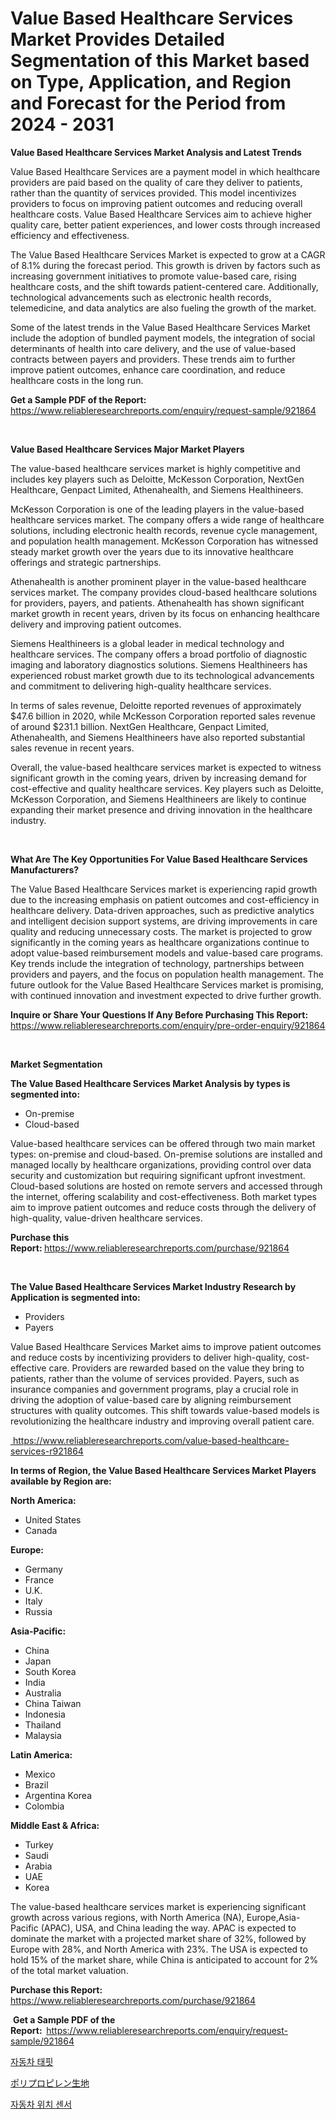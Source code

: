 <p><h1>Value Based Healthcare Services Market Provides Detailed Segmentation of this Market based on Type, Application, and Region and Forecast for the Period from 2024 - 2031</h1></p><p><strong>Value Based Healthcare Services Market Analysis and Latest Trends</strong></p>
<p><p>Value Based Healthcare Services are a payment model in which healthcare providers are paid based on the quality of care they deliver to patients, rather than the quantity of services provided. This model incentivizes providers to focus on improving patient outcomes and reducing overall healthcare costs. Value Based Healthcare Services aim to achieve higher quality care, better patient experiences, and lower costs through increased efficiency and effectiveness.</p><p>The Value Based Healthcare Services Market is expected to grow at a CAGR of 8.1% during the forecast period. This growth is driven by factors such as increasing government initiatives to promote value-based care, rising healthcare costs, and the shift towards patient-centered care. Additionally, technological advancements such as electronic health records, telemedicine, and data analytics are also fueling the growth of the market.</p><p>Some of the latest trends in the Value Based Healthcare Services Market include the adoption of bundled payment models, the integration of social determinants of health into care delivery, and the use of value-based contracts between payers and providers. These trends aim to further improve patient outcomes, enhance care coordination, and reduce healthcare costs in the long run.</p></p>
<p><strong>Get a Sample PDF of the Report:&nbsp;</strong> <a href="https://www.reliableresearchreports.com/enquiry/request-sample/921864">https://www.reliableresearchreports.com/enquiry/request-sample/921864</a></p>
<p>&nbsp;</p>
<p><strong>Value Based Healthcare Services Major Market Players</strong></p>
<p><p>The value-based healthcare services market is highly competitive and includes key players such as Deloitte, McKesson Corporation, NextGen Healthcare, Genpact Limited, Athenahealth, and Siemens Healthineers.</p><p>McKesson Corporation is one of the leading players in the value-based healthcare services market. The company offers a wide range of healthcare solutions, including electronic health records, revenue cycle management, and population health management. McKesson Corporation has witnessed steady market growth over the years due to its innovative healthcare offerings and strategic partnerships.</p><p>Athenahealth is another prominent player in the value-based healthcare services market. The company provides cloud-based healthcare solutions for providers, payers, and patients. Athenahealth has shown significant market growth in recent years, driven by its focus on enhancing healthcare delivery and improving patient outcomes.</p><p>Siemens Healthineers is a global leader in medical technology and healthcare services. The company offers a broad portfolio of diagnostic imaging and laboratory diagnostics solutions. Siemens Healthineers has experienced robust market growth due to its technological advancements and commitment to delivering high-quality healthcare services.</p><p>In terms of sales revenue, Deloitte reported revenues of approximately $47.6 billion in 2020, while McKesson Corporation reported sales revenue of around $231.1 billion. NextGen Healthcare, Genpact Limited, Athenahealth, and Siemens Healthineers have also reported substantial sales revenue in recent years.</p><p>Overall, the value-based healthcare services market is expected to witness significant growth in the coming years, driven by increasing demand for cost-effective and quality healthcare services. Key players such as Deloitte, McKesson Corporation, and Siemens Healthineers are likely to continue expanding their market presence and driving innovation in the healthcare industry.</p></p>
<p>&nbsp;</p>
<p><strong>What Are The Key Opportunities For Value Based Healthcare Services Manufacturers?</strong></p>
<p><p>The Value Based Healthcare Services market is experiencing rapid growth due to the increasing emphasis on patient outcomes and cost-efficiency in healthcare delivery. Data-driven approaches, such as predictive analytics and intelligent decision support systems, are driving improvements in care quality and reducing unnecessary costs. The market is projected to grow significantly in the coming years as healthcare organizations continue to adopt value-based reimbursement models and value-based care programs. Key trends include the integration of technology, partnerships between providers and payers, and the focus on population health management. The future outlook for the Value Based Healthcare Services market is promising, with continued innovation and investment expected to drive further growth.</p></p>
<p><strong>Inquire or Share Your Questions If Any Before Purchasing This Report:</strong> <a href="https://www.reliableresearchreports.com/enquiry/pre-order-enquiry/921864">https://www.reliableresearchreports.com/enquiry/pre-order-enquiry/921864</a></p>
<p>&nbsp;</p>
<p><strong>Market Segmentation</strong></p>
<p><strong>The Value Based Healthcare Services Market Analysis by types is segmented into:</strong></p>
<p><ul><li>On-premise</li><li>Cloud-based</li></ul></p>
<p><p>Value-based healthcare services can be offered through two main market types: on-premise and cloud-based. On-premise solutions are installed and managed locally by healthcare organizations, providing control over data security and customization but requiring significant upfront investment. Cloud-based solutions are hosted on remote servers and accessed through the internet, offering scalability and cost-effectiveness. Both market types aim to improve patient outcomes and reduce costs through the delivery of high-quality, value-driven healthcare services.</p></p>
<p><strong>Purchase this Report:&nbsp;</strong><a href="https://www.reliableresearchreports.com/purchase/921864">https://www.reliableresearchreports.com/purchase/921864</a></p>
<p>&nbsp;</p>
<p><strong>The Value Based Healthcare Services Market Industry Research by Application is segmented into:</strong></p>
<p><ul><li>Providers</li><li>Payers</li></ul></p>
<p><p>Value Based Healthcare Services Market aims to improve patient outcomes and reduce costs by incentivizing providers to deliver high-quality, cost-effective care. Providers are rewarded based on the value they bring to patients, rather than the volume of services provided. Payers, such as insurance companies and government programs, play a crucial role in driving the adoption of value-based care by aligning reimbursement structures with quality outcomes. This shift towards value-based models is revolutionizing the healthcare industry and improving overall patient care.</p></p>
<p><a href="https://www.reliableresearchreports.com/value-based-healthcare-services-r921864">&nbsp;https://www.reliableresearchreports.com/value-based-healthcare-services-r921864</a></p>
<p><strong>In terms of Region, the Value Based Healthcare Services Market Players available by Region are:</strong></p>
<p>
    <p> <strong> North America: </strong>
        <ul>
            <li>United States</li>
            <li>Canada</li>
        </ul>
        </p> 
    <p> <strong> Europe: </strong>
        <ul>
            <li>Germany</li>
            <li>France</li>
            <li>U.K.</li>
            <li>Italy</li>
            <li>Russia</li>
        </ul>
        </p> 
    <p> <strong> Asia-Pacific: </strong>
        <ul>
            <li>China</li>
            <li>Japan</li>
            <li>South Korea</li>
            <li>India</li>
            <li>Australia</li>
            <li>China Taiwan</li>
            <li>Indonesia</li>
            <li>Thailand</li>
            <li>Malaysia</li>
        </ul>
        </p> 
    <p> <strong> Latin America: </strong>
        <ul>
            <li>Mexico</li>
            <li>Brazil</li>
            <li>Argentina Korea</li>
            <li>Colombia</li>
        </ul>
        </p> 
    <p> <strong> Middle East & Africa: </strong>
        <ul>
            <li>Turkey</li>
            <li>Saudi</li>
            <li>Arabia</li>
            <li>UAE</li>
            <li>Korea</li>
        </ul>
    </p>
    </p>
<p><p>The value-based healthcare services market is experiencing significant growth across various regions, with North America (NA), Europe,Asia-Pacific (APAC), USA, and China leading the way. APAC is expected to dominate the market with a projected market share of 32%, followed by Europe with 28%, and North America with 23%. The USA is expected to hold 15% of the market share, while China is anticipated to account for 2% of the total market valuation.</p></p>
<p><strong>Purchase this Report: </strong><a href="https://www.reliableresearchreports.com/purchase/921864">https://www.reliableresearchreports.com/purchase/921864</a></p>
<p>&nbsp;<strong>Get a Sample PDF of the Report:&nbsp;&nbsp;</strong><a href="https://www.reliableresearchreports.com/enquiry/request-sample/921864">https://www.reliableresearchreports.com/enquiry/request-sample/921864</a></p>
<p><strong></strong></p>
<p><p><a href="https://medium.com/@juliastanley2022/%EC%9E%90%EB%8F%99%EC%B0%A8-%ED%83%80%ED%8E%AB-%EC%8B%9C%EC%9E%A5-2031%EB%85%84%EA%B9%8C%EC%A7%80%EC%9D%98-%ED%8A%B8%EB%A0%8C%EB%93%9C-%EC%98%88%EC%B8%A1-%EB%B0%8F-%EA%B2%BD%EC%9F%81-%EB%B6%84%EC%84%9D-a12d07606f52">자동차 태핏</a></p><p><a href="https://github.com/mares423/Market-Research-Report-List-1/blob/main/704685852514.md">ポリプロピレン生地</a></p><p><a href="https://medium.com/@reylowe2022/%EC%9E%90%EB%8F%99%EC%B0%A8-%ED%8F%AC%EC%A7%80%EC%85%98-%EC%84%BC%EC%84%9C-%EC%8B%9C%EC%9E%A5%EC%9D%80-%EC%8B%9C%EC%9E%A5-%EC%A0%90%EC%9C%A0%EC%9C%A8-%EA%B7%9C%EB%AA%A8-%EB%B0%8F-2031%EB%85%84%EA%B9%8C%EC%A7%80-%EC%98%88%EC%83%81%EB%90%9C-%EC%98%88%EC%B8%A1%EC%97%90-%EC%A4%91%EC%A0%90%EC%9D%84-%EB%91%A1%EB%8B%88%EB%8B%A4-b962992c4e79">자동차 위치 센서</a></p></p>